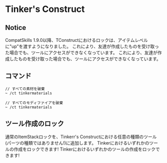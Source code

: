 # Tinker's Construct

## Notice
CompatSkills 1.9.0以降、TConstructにおけるロックは、アイテムレベルに"up"を渡すようになりました。 これにより、友達が作成したものを受け取った場合でも、ツールにアクセスができなくなっています。 これにより、友達が作成したものを受け取った場合でも、ツールにアクセスができなくなっています。


## コマンド
```
// すべての素材を破棄
~ /ct tinkermaterials

// すべてのモディファイアを破棄
~ /ct tinkermaterials
```


## ツール作成のロック
通常のItemStackロックを、Tinkerr's Constructにおける任意の種類のツール(パーツの種類ではありません!)に追加します。 Tinkerにおけるいずれかのツールの作成をロックできます! Tinkerにおけるいずれかのツールの作成をロックできます!